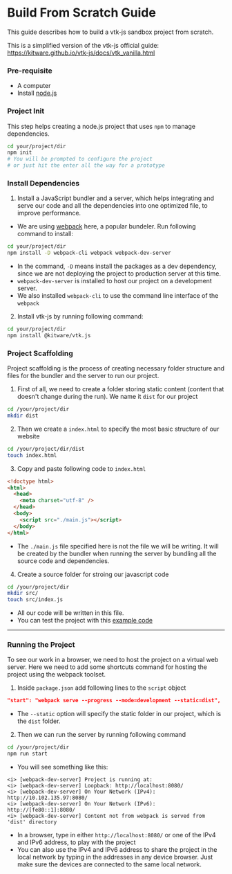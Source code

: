 # Build From Scratch Guide
This guide describes how to build a vtk-js sandbox project from scratch. 

This is a simplified version of the vtk-js official guide: https://kitware.github.io/vtk-js/docs/vtk_vanilla.html

### Pre-requisite
- A computer
- Install [node.js](https://nodejs.org/en)

### Project Init
This step helps creating a node.js project that uses `npm` to manage dependencies. 

```bash
cd your/project/dir
npm init
# You will be prompted to configure the project 
# or just hit the enter all the way for a prototype
```

### Install Dependencies
1. Install a JavaScript bundler and a server, which helps integrating and serve our code and all the dependencies into one optimized file, to improve performance. 
- We are using [webpack](https://webpack.js.org/) here, a popular bundeler. Run following command to install:
```bash
cd your/project/dir
npm install -D webpack-cli webpack webpack-dev-server
```
- In the command, `-D` means install the packages as a dev dependency, since we are not deploying the project to production server at this time.
- `webpack-dev-server` is installed to host our project on a development server. 
- We also installed `webpack-cli` to use the command line interface of the `webpack`


2. Install vtk-js by running following command:
```bash
cd your/project/dir
npm install @kitware/vtk.js
```

### Project Scaffolding
Project scaffolding is the process of creating necessary folder structure and files for the bundler and the server to run our project. 

1. First of all, we need to create a folder storing static content (content that doesn't change during the run). We name it `dist` for our project
```bash
cd /your/project/dir
mkdir dist
```
2. Then we create a `index.html` to specify the most basic structure of our website
```bash
cd /your/project/dir/dist
touch index.html
```
3. Copy and paste following code to `index.html`
```html
<!doctype html>
<html>
  <head>
    <meta charset="utf-8" />
  </head>
  <body>
    <script src="./main.js"></script>
  </body>
</html>
```
- The `./main.js` file specified here is not the file we will be writing. It will be created by the bundler when running the server by bundling all the source code and dependencies.
4. Create a source folder for stroing our javascript code
```bash
cd /your/project/dir
mkdir src/
touch src/index.js
```
- All our code will be written in this file.
- You can test the project with this [example code](https://kitware.github.io/vtk-js/docs/vtk_vanilla.html#Using-vtk-js-in-your-app)
---
### Running the Project
To see our work in a browser, we need to host the project on a virtual web server. Here we need to add some shortcuts command for hosting the project using the webpack toolset.

1. Inside `package.json` add following lines to the `script` object
```json
"start": "webpack serve --progress --mode=development --static=dist",
```
- The `--static` option will specify the static folder in our project, which is the `dist` folder.

2. Then we can run the server by running following command
```bash
cd /your/project/dir
npm run start
```

- You will see something like this:
```
<i> [webpack-dev-server] Project is running at:
<i> [webpack-dev-server] Loopback: http://localhost:8080/
<i> [webpack-dev-server] On Your Network (IPv4): http://10.102.135.97:8080/
<i> [webpack-dev-server] On Your Network (IPv6): http://[fe80::1]:8080/
<i> [webpack-dev-server] Content not from webpack is served from 'dist' directory
```

- In a browser, type in either `http://localhost:8080/` or one of the IPv4 and IPv6 address, to play with the project
- You can also use the IPv4 and IPv6 address to share the project in the local network by typing in the addresses in any device browser. Just make sure the devices are connected to the same local network.
